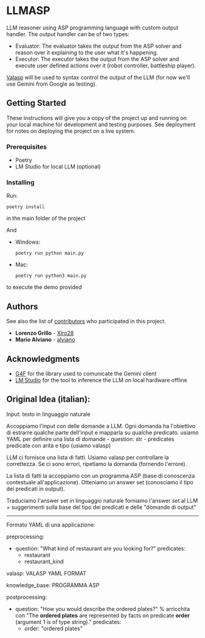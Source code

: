                 






















































 
# LLMASP

LLM reasoner using ASP programming language with custom output handler. 
The output handler can be of two types:
 - Evaluator: The evaluator takes the output from the ASP solver and reason over it explaining to the user what it's happening.
 - Executor: The executor takes the output from the ASP solver and execute user defined actions over it (robot controller, battleship player).

[Valasp](https://github.com/alviano/valasp) will be used to syntax control the output of the LLM  (for now we'll use Gemini from Google as testing).
 
## Getting Started

These instructions will give you a copy of the project up and running on
your local machine for development and testing purposes. See deployment
for notes on deploying the project on a live system.
 
### Prerequisites

- Poetry
- LM Studio for local LLM (optional)
 
### Installing

Run:

    poetry install

in the main folder of the project

And

- Windows:

      poetry run python main.py

- Mac:

      poetry run python3 main.py

to execute the demo provided
 
## Authors

See also the list of
[contributors](https://github.com/PurpleBooth/a-good-readme-template/contributors)
who participated in this project.

- **Lorenzo Grillo** - [Xiro28](https://github.com/Xiro28)
- **Mario Alviano** - [alviano](https://github.com/alviano)

 
## Acknowledgments

- [G4F](https://github.com/xtekky/gpt4free) for the library used to  comunicate the Gemini client
- [LM Studio](https://lmstudio.ai) for the tool to inference the LLM on local hardware offline

## Original Idea (italian):

Input: testo in linguaggio naturale
 
Accoppiamo l'input con delle domande a LLM. Ogni domanda ha l'obiettivo di estrarre qualche parte dell'input e mapparla su qualche predicato.
    usiamo YAML per definire una lista di domande
    - question: str
    - predicates
        predicate con arità e tipo (usiamo valasp)
 
LLM ci fornisce una lista di fatti. Usiamo valasp per controllare la correttezza. Se ci sono errori, ripetiamo la domanda (fornendo l'errore).
 
La lista di fatti la accoppiamo con un programma ASP (base di conoscenza contestuale all'applicazione). Otteniamo un answer set (conosciamo il tipo dei predicati in output).
 
Traduciamo l'answer set in linguaggio naturale
    forniamo l'answer set al LLM + suggerimenti sulla base del tipo dei predicati e delle "domande di output"
    
----
 
Formato YAML di una applicazione:
    
preprocessing:
  - question: "What kind of restaurant are you looking for?"
    predicates:
      - restaurant
      - restaurant_kind
 
valasp:
  VALASP YAML FORMAT
 
knowledge_base:
  PROGRAMMA ASP
 
postprocessing:
  - question: "How you would describe the ordered plates?"   % arricchita con "The **ordered plates** are represented by facts on predicate **order** (argument 1 is of type string)."
    predicates:
      - order: "ordered plates"
